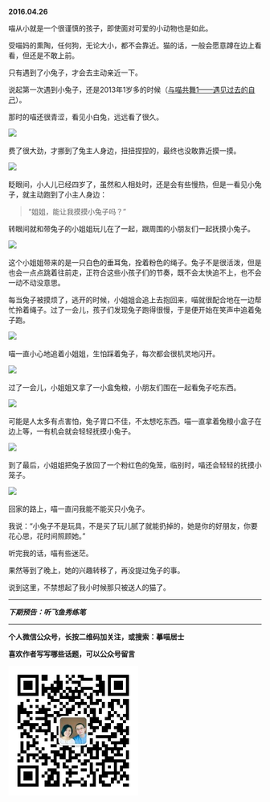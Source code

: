 **2016.04.26**

喵从小就是一个很谨慎的孩子，即使面对可爱的小动物也是如此。

受喵妈的熏陶，任何狗，无论大小，都不会靠近。猫的话，一般会愿意蹲在边上看看，但还是不敢上前。

只有遇到了小兔子，才会去主动亲近一下。

说起第一次遇到小兔子，还是2013年1岁多的时候（[与喵共舞1——遇见过去的自己](http://jiluofu.lofter.com/post/3f9f5_8c9f5a)）。

那时的喵还很青涩，看见小白兔，远远看了很久。

![](http://upload-images.jianshu.io/upload_images/51001-e376792a712c6099.jpg)

费了很大劲，才挪到了兔主人身边，扭扭捏捏的，最终也没敢靠近摸一摸。

![](http://upload-images.jianshu.io/upload_images/51001-734b7f583c2a6a85.jpg)

眨眼间，小人儿已经四岁了，虽然和人相处时，还是会有些慢热，但是一看见小兔子，就主动跑到了小主人身边：

>“姐姐，能让我摸摸小兔子吗？”

转眼间就和带兔子的小姐姐玩儿在了一起，跟周围的小朋友们一起抚摸小兔子。

![](http://upload-images.jianshu.io/upload_images/51001-f21908d197617065.jpg)

这个小姐姐带来的是一只白色的垂耳兔，拴着粉色的绳子。兔子不是很活泼，但是也会一点点跳着往前走，正符合这些小孩子们的节奏，既不会太快追不上，也不会一动不动没意思。

每当兔子被摸烦了，逃开的时候，小姐姐会追上去抱回来，喵就很配合地在一边帮忙拎着绳子。过了一会儿，孩子们发现兔子跑得很慢，于是便开始在笑声中追着兔子跑。

![](http://upload-images.jianshu.io/upload_images/51001-afc65c57528a80d0.jpg)

喵一直小心地追着小姐姐，生怕踩着兔子，每次都会很机灵地闪开。

![](http://upload-images.jianshu.io/upload_images/51001-87f67d2c4e294e8e.jpg)

过了一会儿，小姐姐又拿了一小盒兔粮，小朋友们围在一起看兔子吃东西。

![](http://upload-images.jianshu.io/upload_images/51001-2b8fbd3679585d83.jpg)

可能是人太多有点害怕，兔子胃口不佳，不太想吃东西。喵一直拿着兔粮小盒子在边上等，一有机会就会轻轻抚摸小兔子。

![](http://upload-images.jianshu.io/upload_images/51001-4ff19182b54978c8.jpg)

到了最后，小姐姐把兔子放回了一个粉红色的兔笼，临别时，喵还会轻轻的抚摸小笼子。

![](http://upload-images.jianshu.io/upload_images/51001-b3050ee862adb2f4.jpg)

回家的路上，喵一直问我能不能买只小兔子。

我说：“小兔子不是玩具，不是买了玩儿腻了就能扔掉的，她是你的好朋友，你要花心思，花时间照顾她。”

听完我的话，喵有些迷茫。

果然等到了晚上，她的兴趣转移了，再没提过兔子的事。

说到这里，不禁想起了我小时候那只被送人的猫了。

***

***下期预告：听飞鱼秀练笔***

***


**个人微信公众号，长按二维码加关注，或搜索：摹喵居士**

**喜欢作者写写哪些话题，可以公众号留言**

![](https://github.com/jiluofu/jiluofu.github.com/raw/master/momiaojushi/static/qrcode.jpg)